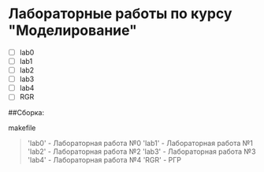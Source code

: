 # Лабораторные работы по курсу "Моделирование"
- [ ] lab0
- [ ] lab1
- [ ] lab2
- [ ] lab3
- [ ] lab4
- [ ] RGR

##Сборка:

makefile
>'lab0' - Лабораторная работа №0
'lab1' - Лабораторная работа №1
'lab2' - Лабораторная работа №2
'lab3' - Лабораторная работа №3
'lab4' - Лабораторная работа №4
'RGR' - РГР